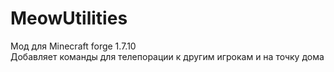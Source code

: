 # MeowUtilities
Мод для Minecraft forge 1.7.10 <br/>
Добавляет команды для телепорации к другим игрокам и на точку дома
